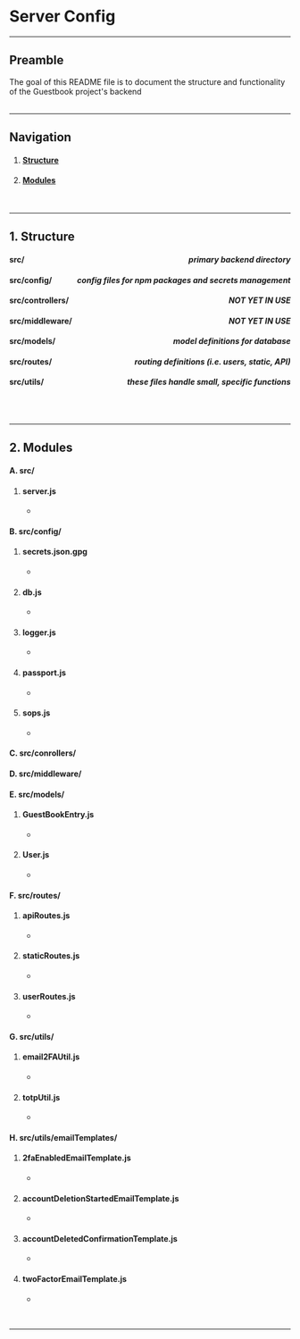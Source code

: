 # Server Config

***

## Preamble

The goal of this README file is to document the structure and functionality of the Guestbook project's backend
<br>
<br>

***

## Navigation


1. #### [Structure](#1-Structure)
2. #### [Modules](#2-Modules)
<br>

***


## 1. Structure

#### src/ <div style="float: right;"><i>primary backend directory</i></div>
#### src/config/ <div style="float: right;"><i> config files for npm packages and secrets management</i></div>
#### src/controllers/ <div style="float: right;"><i>NOT YET IN USE</i></div>
#### src/middleware/ <div style="float: right;"><i>NOT YET IN USE</i></div>
#### src/models/ <div style="float: right;"><i>model definitions for database</i></div>
#### src/routes/ <div style="float: right;"><i>routing definitions (i.e. users, static, API)</i></div>
#### src/utils/ <div style="float: right;"><i>these files handle small, specific functions</i></div>
<br>
<br>

***

## 2. Modules

#### A. src/
1. #### server.js
    * 

#### B. src/config/
1. #### secrets.json.gpg
    * 
2. #### db.js
    * 
3. #### logger.js
    * 
4. #### passport.js
    * 
5. #### sops.js
    * 

#### C. src/conrollers/

#### D. src/middleware/

#### E. src/models/
1. #### GuestBookEntry.js
    * 
2. #### User.js
    * 

#### F. src/routes/
1. #### apiRoutes.js
    * 
2. #### staticRoutes.js
    * 
3. #### userRoutes.js
    * 

#### G. src/utils/
1. ####  email2FAUtil.js
    * 
2. #### totpUtil.js
    * 

#### H. src/utils/emailTemplates/
1. #### 2faEnabledEmailTemplate.js
    * 
2. #### accountDeletionStartedEmailTemplate.js
    * 
3. #### accountDeletedConfirmationTemplate.js
    * 
4. #### twoFactorEmailTemplate.js
    * 
    
<br>

***